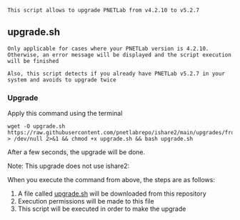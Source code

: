 ```linux
This script allows to upgrade PNETLab from v4.2.10 to v5.2.7
```
## upgrade.sh

`Only applicable for cases where your PNETLab version is 4.2.10. Otherwise, an error message will be displayed and the script execution will be finished`

`Also, this script detects if you already have PNETLab v5.2.7 in your system and avoids to upgrade twice`

### Upgrade
Apply this command using the terminal
```linux
wget -O upgrade.sh https://raw.githubusercontent.com/pnetlabrepo/ishare2/main/upgrades/from_4.2.10_to_5.2.7/upgrade.sh > /dev/null 2>&1 && chmod +x upgrade.sh && bash upgrade.sh
```

After a few seconds, the upgrade will be done.

Note: This upgrade does not use ishare2:

When you execute the command from above, the steps are as follows:

1) A file called [upgrade.sh](https://raw.githubusercontent.com/pnetlabrepo/ishare2/main/upgrades/from_4.2.10_to_5.2.7/upgrade.sh) will be downloaded from this repository
2) Execution permissions will be made to this file
3) This script will be executed in order to make the upgrade
